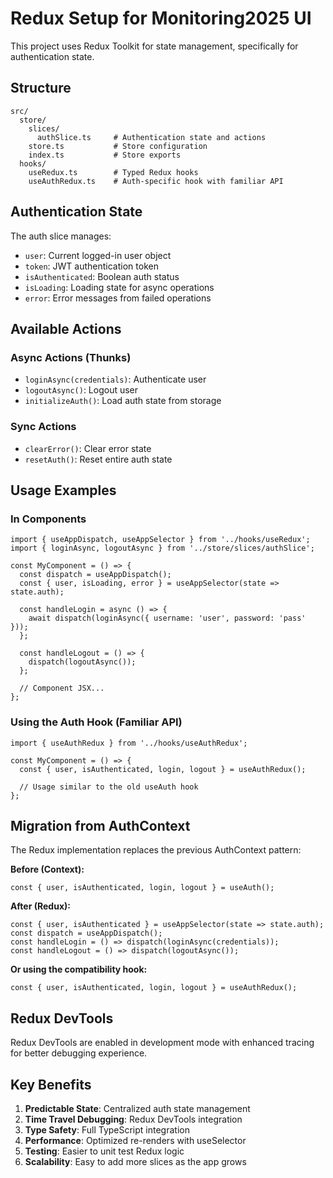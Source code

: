 # Redux Setup for Monitoring2025 UI

This project uses Redux Toolkit for state management, specifically for authentication state.

## Structure

```
src/
  store/
    slices/
      authSlice.ts     # Authentication state and actions
    store.ts           # Store configuration
    index.ts           # Store exports
  hooks/
    useRedux.ts        # Typed Redux hooks
    useAuthRedux.ts    # Auth-specific hook with familiar API
```

## Authentication State

The auth slice manages:
- `user`: Current logged-in user object
- `token`: JWT authentication token
- `isAuthenticated`: Boolean auth status
- `isLoading`: Loading state for async operations
- `error`: Error messages from failed operations

## Available Actions

### Async Actions (Thunks)
- `loginAsync(credentials)`: Authenticate user
- `logoutAsync()`: Logout user
- `initializeAuth()`: Load auth state from storage

### Sync Actions
- `clearError()`: Clear error state
- `resetAuth()`: Reset entire auth state

## Usage Examples

### In Components
```tsx
import { useAppDispatch, useAppSelector } from '../hooks/useRedux';
import { loginAsync, logoutAsync } from '../store/slices/authSlice';

const MyComponent = () => {
  const dispatch = useAppDispatch();
  const { user, isLoading, error } = useAppSelector(state => state.auth);

  const handleLogin = async () => {
    await dispatch(loginAsync({ username: 'user', password: 'pass' }));
  };

  const handleLogout = () => {
    dispatch(logoutAsync());
  };
  
  // Component JSX...
};
```

### Using the Auth Hook (Familiar API)
```tsx
import { useAuthRedux } from '../hooks/useAuthRedux';

const MyComponent = () => {
  const { user, isAuthenticated, login, logout } = useAuthRedux();
  
  // Usage similar to the old useAuth hook
};
```

## Migration from AuthContext

The Redux implementation replaces the previous AuthContext pattern:

**Before (Context):**
```tsx
const { user, isAuthenticated, login, logout } = useAuth();
```

**After (Redux):**
```tsx
const { user, isAuthenticated } = useAppSelector(state => state.auth);
const dispatch = useAppDispatch();
const handleLogin = () => dispatch(loginAsync(credentials));
const handleLogout = () => dispatch(logoutAsync());
```

**Or using the compatibility hook:**
```tsx
const { user, isAuthenticated, login, logout } = useAuthRedux();
```

## Redux DevTools

Redux DevTools are enabled in development mode with enhanced tracing for better debugging experience.

## Key Benefits

1. **Predictable State**: Centralized auth state management
2. **Time Travel Debugging**: Redux DevTools integration
3. **Type Safety**: Full TypeScript integration
4. **Performance**: Optimized re-renders with useSelector
5. **Testing**: Easier to unit test Redux logic
6. **Scalability**: Easy to add more slices as the app grows
